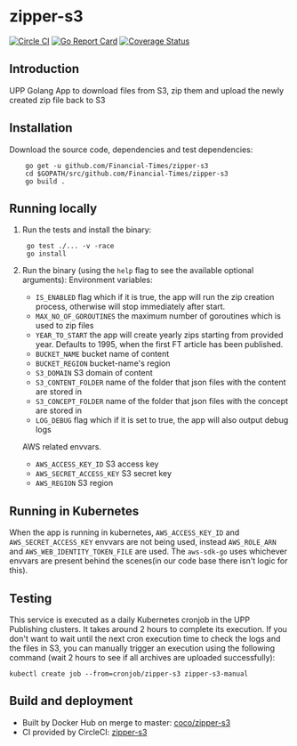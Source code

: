 # zipper-s3
[![Circle CI](https://circleci.com/gh/Financial-Times/zipper-s3/tree/master.png?style=shield)](https://circleci.com/gh/Financial-Times/zipper-s3/tree/master) [![Go Report Card](https://goreportcard.com/badge/github.com/Financial-Times/zipper-s3)](https://goreportcard.com/report/github.com/Financial-Times/zipper-s3) [![Coverage Status](https://coveralls.io/repos/github/Financial-Times/zipper-s3/badge.svg)](https://coveralls.io/github/Financial-Times/zipper-s3)
## Introduction

UPP Golang App to download files from S3, zip them and upload the newly created zip file back to S3

## Installation

Download the source code, dependencies and test dependencies:

        go get -u github.com/Financial-Times/zipper-s3
        cd $GOPATH/src/github.com/Financial-Times/zipper-s3
        go build .

## Running locally

1. Run the tests and install the binary:

        go test ./... -v -race
        go install

2. Run the binary (using the `help` flag to see the available optional arguments):
    Environment variables:
    - `IS_ENABLED` flag which if it is true, the app will run the zip creation process, otherwise will stop immediately after start.
    - `MAX_NO_OF_GOROUTINES` the maximum number of goroutines which is used to zip files
    - `YEAR_TO_START` the app will create yearly zips starting from provided year. Defaults to 1995, when the first FT article has been published. 
    - `BUCKET_NAME` bucket name of content
    - `BUCKET_REGION` bucket-name's region
    - `S3_DOMAIN` S3 domain of content
    - `S3_CONTENT_FOLDER` name of the folder that json files with the content are stored in
    - `S3_CONCEPT_FOLDER` name of the folder that json files with the concept are stored in
    - `LOG_DEBUG` flag which if it is set to true, the app will also output debug logs

    AWS related envvars.
    - `AWS_ACCESS_KEY_ID` S3 access key
    - `AWS_SECRET_ACCESS_KEY` S3 secret key
    - `AWS_REGION` S3 region

## Running in Kubernetes

When the app is running in kubernetes, `AWS_ACCESS_KEY_ID` and `AWS_SECRET_ACCESS_KEY` envvars are not being used, instead `AWS_ROLE_ARN` and `AWS_WEB_IDENTITY_TOKEN_FILE` are used. The `aws-sdk-go` uses whichever envvars are present behind the scenes(in our code base there isn't logic for this).

## Testing

This service is executed as a daily Kubernetes cronjob in the UPP Publishing clusters.
It takes around 2 hours to complete its execution.
If you don't want to wait until the next cron execution time to check the logs and the files in S3,
you can manually trigger an execution using the following command (wait 2 hours to see if all archives are uploaded successfully):

```shell
kubectl create job --from=cronjob/zipper-s3 zipper-s3-manual
```

## Build and deployment

* Built by Docker Hub on merge to master: [coco/zipper-s3](https://hub.docker.com/r/coco/zipper-s3/)
* CI provided by CircleCI: [zipper-s3](https://circleci.com/gh/Financial-Times/zipper-s3)
